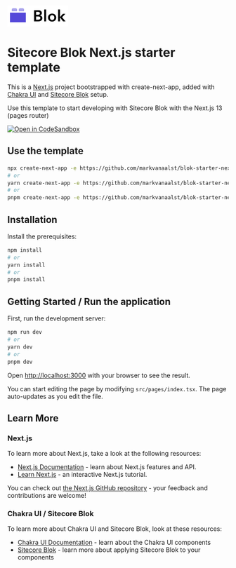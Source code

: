 ![Sitecore Blok logo](/public/blok-logo.svg "Sitecore Blok")
# Sitecore Blok Next.js starter template
This is a [Next.js](https://nextjs.org/) project bootstrapped with create-next-app, added with [Chakra UI](https://chakra-ui.com/) and [Sitecore Blok](https://blok.sitecore.com) setup.

Use this template to start developing with Sitecore Blok with the Next.js 13 (pages router)

[![Open in CodeSandbox](https://img.shields.io/badge/Open%20in-CodeSandbox-blue?style=flat-square&logo=codesandbox)](https://githubbox.com/markvanaalst/blok-starter-next)


## Use the template
```bash
npx create-next-app -e https://github.com/markvanaalst/blok-starter-next
# or
yarn create-next-app -e https://github.com/markvanaalst/blok-starter-next
# or
pnpm create-next-app -e https://github.com/markvanaalst/blok-starter-next
```

## Installation
Install the prerequisites:

```bash
npm install
# or
yarn install
# or
pnpm install
```

## Getting Started / Run the application

First, run the development server:

```bash
npm run dev
# or
yarn dev
# or
pnpm dev
```

Open [http://localhost:3000](http://localhost:3000) with your browser to see the result.

You can start editing the page by modifying `src/pages/index.tsx`. The page auto-updates as you edit the file.

## Learn More

### Next.js
To learn more about Next.js, take a look at the following resources:

- [Next.js Documentation](https://nextjs.org/docs) - learn about Next.js features and API.
- [Learn Next.js](https://nextjs.org/learn) - an interactive Next.js tutorial.

You can check out [the Next.js GitHub repository](https://github.com/vercel/next.js/) - your feedback and contributions are welcome!

### Chakra UI / Sitecore Blok
To learn more about Chakra UI and Sitecore Blok, look at these resources:

- [Chakra UI Documentation](https://chakra-ui.com/docs/components) - learn about the Chakra UI components
- [Sitecore Blok](https://blok.sitecore.com) - learn more about applying Sitecore Blok to your components